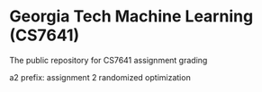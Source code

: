 # Georgia Tech Machine Learning (CS7641)
The public repository for CS7641 assignment grading

a2 prefix: assignment 2 randomized optimization

